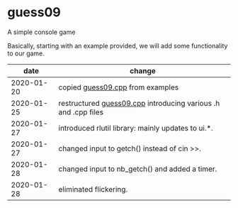 # guess09
A simple console game

Basically, starting with an example provided, we will add some functionality to our game.


| date | change |
|---|---|
|2020-01-20|copied [guess09.cpp](src/guess09.cpp) from examples
|2020-01-25|restructured [guess09.cpp](src/guess09.cpp) introducing various .h and .cpp files
|2020-01-27|introduced rlutil library: mainly updates to ui.*.
|2020-01-27|changed input to getch() instead of cin >>.
|2020-01-28|changed input to nb_getch() and added a timer.
|2020-01-28|eliminated flickering.


